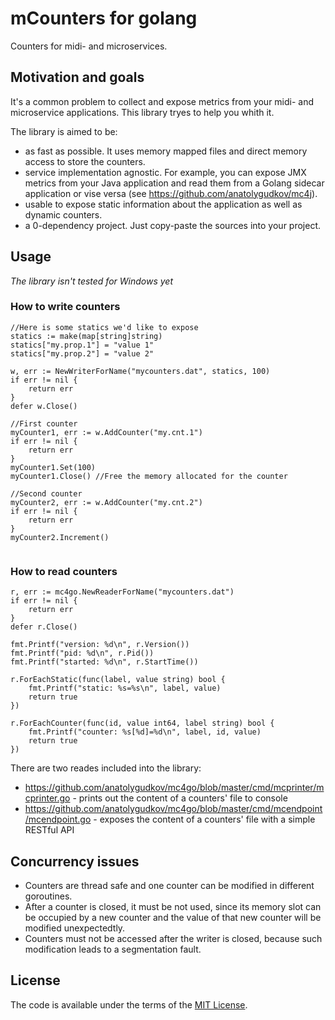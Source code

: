 # mCounters for golang
Counters for midi- and microservices.

## Motivation and goals
It's a common problem to collect and expose metrics from your midi- and microservice applications. This library tryes to help you whith it.

The library is aimed to be:
 - as fast as possible. It uses memory mapped files and direct memory access to store the counters.
 - service implementation agnostic. For example, you can expose JMX metrics from your Java application and read them from a Golang sidecar application or vise versa (see https://github.com/anatolygudkov/mc4j).
 - usable to expose static information about the application as well as dynamic counters.
 - a 0-dependency project. Just copy-paste the sources into your project.

## Usage
*The library isn't tested for Windows yet*
### How to write counters
```
//Here is some statics we'd like to expose
statics := make(map[string]string)
statics["my.prop.1"] = "value 1"
statics["my.prop.2"] = "value 2"

w, err := NewWriterForName("mycounters.dat", statics, 100)
if err != nil {
	return err
}
defer w.Close()

//First counter
myCounter1, err := w.AddCounter("my.cnt.1")
if err != nil {
	return err
}
myCounter1.Set(100)
myCounter1.Close() //Free the memory allocated for the counter

//Second counter
myCounter2, err := w.AddCounter("my.cnt.2")
if err != nil {
	return err
}
myCounter2.Increment()
 
```

### How to read counters
```
r, err := mc4go.NewReaderForName("mycounters.dat")
if err != nil {
	return err
}
defer r.Close()

fmt.Printf("version: %d\n", r.Version())
fmt.Printf("pid: %d\n", r.Pid())
fmt.Printf("started: %d\n", r.StartTime())

r.ForEachStatic(func(label, value string) bool {
	fmt.Printf("static: %s=%s\n", label, value)
	return true
})

r.ForEachCounter(func(id, value int64, label string) bool {
	fmt.Printf("counter: %s[%d]=%d\n", label, id, value)
	return true
}) 
```

There are two reades included into the library:
- https://github.com/anatolygudkov/mc4go/blob/master/cmd/mcprinter/mcprinter.go - prints out the content of a counters' file to console
- https://github.com/anatolygudkov/mc4go/blob/master/cmd/mcendpoint/mcendpoint.go - exposes the content of a counters' file with a simple RESTful API

## Concurrency issues
- Counters are thread safe and one counter can be modified in different goroutines.
- After a counter is closed, it must be not used, since its memory slot can be occupied by a new counter and the value of that new counter will be modified unexpectedtly.
- Counters must not be accessed after the writer is closed, because such modification leads to a segmentation fault.

## License
The code is available under the terms of the [MIT License](http://opensource.org/licenses/MIT).
